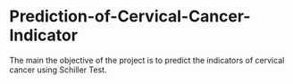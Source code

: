 # Prediction-of-Cervical-Cancer-Indicator
The main the objective of the project is to predict the indicators of cervical cancer using Schiller Test. 
